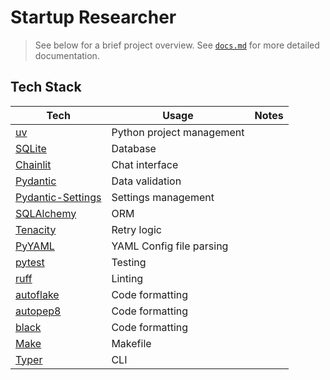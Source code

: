 # Startup Researcher

> See below for a brief project overview. See [`docs.md`](docs.md) for more detailed documentation.

## Tech Stack

| **Tech** | **Usage** | **Notes** |
| --- | --- | --- |
| [uv](https://docs.astral.sh/uv/) | Python project management |  |
| [SQLite](https://www.sqlite.org) | Database |  |
| [Chainlit](https://chainlit.io/) | Chat interface |  |
| [Pydantic](https://docs.pydantic.dev/) | Data validation |  |
| [Pydantic-Settings](https://github.com/pydantic/pydantic-settings) | Settings management |  |
| [SQLAlchemy](https://www.sqlalchemy.org/) | ORM |  |
| [Tenacity](https://tenacity.readthedocs.io/en/stable/) | Retry logic |  |
| [PyYAML](https://pyyaml.org/) | YAML Config file parsing |  |
| [pytest](https://docs.pytest.org/) | Testing |  |
| [ruff](https://beta.ruff.rs/docs/configuration/) | Linting |  |
| [autoflake](https://github.com/myint/autoflake) | Code formatting |  |
| [autopep8](https://github.com/hhatto/autopep8) | Code formatting |  |
| [black](https://github.com/psf/black) | Code formatting |  |
| [Make](https://www.gnu.org/software/make/) | Makefile |  |
| [Typer](https://typer.tiangolo.com/) | CLI |  |